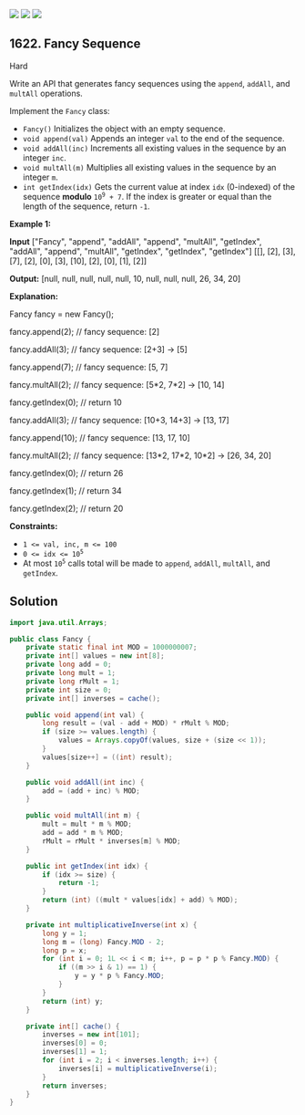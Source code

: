 [![](https://img.shields.io/github/stars/javadev/LeetCode-in-Java?label=Stars&style=flat-square)](https://github.com/javadev/LeetCode-in-Java)
[![](https://img.shields.io/github/forks/javadev/LeetCode-in-Java?label=Fork%20me%20on%20GitHub%20&style=flat-square)](https://github.com/javadev/LeetCode-in-Java/fork)
[![](https://img.shields.io/badge/-LeetCode%20in%20Kotlin-blue?style=flat-square)](https://github.com/javadev/LeetCode-in-Kotlin)

## 1622\. Fancy Sequence

Hard

Write an API that generates fancy sequences using the `append`, `addAll`, and `multAll` operations.

Implement the `Fancy` class:

*   `Fancy()` Initializes the object with an empty sequence.
*   `void append(val)` Appends an integer `val` to the end of the sequence.
*   `void addAll(inc)` Increments all existing values in the sequence by an integer `inc`.
*   `void multAll(m)` Multiplies all existing values in the sequence by an integer `m`.
*   `int getIndex(idx)` Gets the current value at index `idx` (0-indexed) of the sequence **modulo** <code>10<sup>9</sup> + 7</code>. If the index is greater or equal than the length of the sequence, return `-1`.

**Example 1:**

**Input** ["Fancy", "append", "addAll", "append", "multAll", "getIndex", "addAll", "append", "multAll", "getIndex", "getIndex", "getIndex"] [[], [2], [3], [7], [2], [0], [3], [10], [2], [0], [1], [2]]

**Output:** [null, null, null, null, null, 10, null, null, null, 26, 34, 20]

**Explanation:** 

Fancy fancy = new Fancy(); 

fancy.append(2); // fancy sequence: [2] 

fancy.addAll(3); // fancy sequence: [2+3] -> [5] 

fancy.append(7); // fancy sequence: [5, 7] 

fancy.multAll(2); // fancy sequence: [5\*2, 7\*2] -> [10, 14] 

fancy.getIndex(0); // return 10 

fancy.addAll(3); // fancy sequence: [10+3, 14+3] -> [13, 17] 

fancy.append(10); // fancy sequence: [13, 17, 10] 

fancy.multAll(2); // fancy sequence: [13\*2, 17\*2, 10\*2] -> [26, 34, 20] 

fancy.getIndex(0); // return 26 

fancy.getIndex(1); // return 34 

fancy.getIndex(2); // return 20

**Constraints:**

*   `1 <= val, inc, m <= 100`
*   <code>0 <= idx <= 10<sup>5</sup></code>
*   At most <code>10<sup>5</sup></code> calls total will be made to `append`, `addAll`, `multAll`, and `getIndex`.

## Solution

```java
import java.util.Arrays;

public class Fancy {
    private static final int MOD = 1000000007;
    private int[] values = new int[8];
    private long add = 0;
    private long mult = 1;
    private long rMult = 1;
    private int size = 0;
    private int[] inverses = cache();

    public void append(int val) {
        long result = (val - add + MOD) * rMult % MOD;
        if (size >= values.length) {
            values = Arrays.copyOf(values, size + (size << 1));
        }
        values[size++] = ((int) result);
    }

    public void addAll(int inc) {
        add = (add + inc) % MOD;
    }

    public void multAll(int m) {
        mult = mult * m % MOD;
        add = add * m % MOD;
        rMult = rMult * inverses[m] % MOD;
    }

    public int getIndex(int idx) {
        if (idx >= size) {
            return -1;
        }
        return (int) ((mult * values[idx] + add) % MOD);
    }

    private int multiplicativeInverse(int x) {
        long y = 1;
        long m = (long) Fancy.MOD - 2;
        long p = x;
        for (int i = 0; 1L << i < m; i++, p = p * p % Fancy.MOD) {
            if ((m >> i & 1) == 1) {
                y = y * p % Fancy.MOD;
            }
        }
        return (int) y;
    }

    private int[] cache() {
        inverses = new int[101];
        inverses[0] = 0;
        inverses[1] = 1;
        for (int i = 2; i < inverses.length; i++) {
            inverses[i] = multiplicativeInverse(i);
        }
        return inverses;
    }
}
```